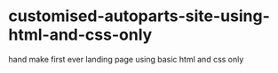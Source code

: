 # customised-autoparts-site-using-html-and-css-only
hand make first ever landing page using basic html and css only
